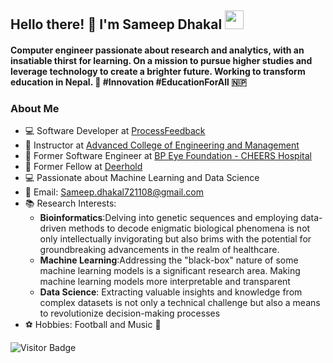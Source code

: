 ## Hello there! 👋 I'm Sameep Dhakal <img src="https://d3sujgifhk94se.cloudfront.net/wp-content/uploads/2019/09/18085910/Monkey_Kid_Coding.gif" width="30">

#### Computer engineer passionate about research and analytics, with an insatiable thirst for learning. On a mission to pursue higher studies and leverage technology to create a brighter future. Working to transform education in Nepal. 🌟 #Innovation #EducationForAll 🇳🇵

### About Me
- 💻 Software Developer at [ProcessFeedback](https://www.processfeedback.org/)
- 🏫 Instructor at [Advanced College of Engineering and Management](https://acem.edu.np/)
- 🏥 Former Software Engineer at [BP Eye Foundation - CHEERS Hospital](https://www.bpeyefoundation.org/)
- 🏡 Former Fellow at [Deerhold](https://www.deerhold.org/)
- 💻 Passionate about Machine Learning and Data Science
- 📧 Email: [Sameep.dhakal721108@gmail.com](mailto:Sameep.dhakal721108@gmail.com)
- 📚 Research Interests:
    - **Bioinformatics**:Delving into genetic sequences and employing data-driven methods to decode enigmatic biological phenomena is not only intellectually invigorating but also brims with the potential for groundbreaking advancements in the realm of healthcare.
    - **Machine Learning**:Addressing the "black-box" nature of some machine learning models is a significant research area. Making machine learning models more interpretable and transparent 
    - **Data Science**: Extracting valuable insights and knowledge from complex datasets is not only a technical challenge but also a means to revolutionize decision-making processes
- ⚽ Hobbies: Football and Music 🎵

![Visitor Badge](https://komarev.com/ghpvc/?username=Sameep-Dhakal&color=green)
